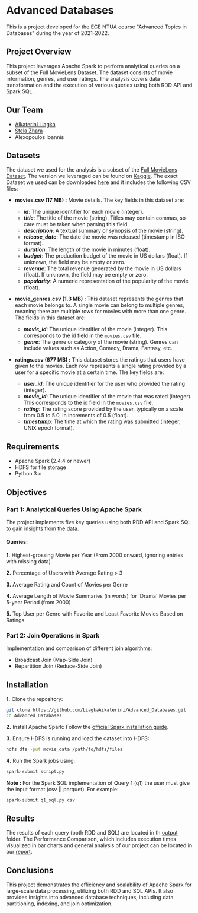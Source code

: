 # Advanced Databases
This is a project developed for the ECE NTUA course "Advanced Topics in Databases" during the year of 2021-2022. 

## Project Overview
This project leverages Apache Spark to perform analytical queries on a subset of the Full MovieLens Dataset. The dataset consists of movie information, genres, and user ratings. The analysis covers data transformation and the execution of various queries using both RDD API and Spark SQL.

## Our Team
- [Aikaterini Liagka](https://github.com/LiagkaAikaterini)
- [Stela Zhara](https://github.com/stelazr)
- Alexopoulos Ioannis

## Datasets
The dataset we used for the analysis is a subset of the [Full MovieLens Dataset](https://grouplens.org/datasets/movielens/latest/). The version we leveraged can be found on [Kaggle](https://www.kaggle.com/datasets/rounakbanik/the-movies-dataset). The exact Dataset we used can be downloaded [here](https://drive.google.com/file/d/1xoSWuhR7WB_BqU_l0rCLLDrHtgYbAJRE/view?usp=sharing) and it includes the following CSV files:

- **movies.csv (17 MB) :** Movie details. The key fields in this dataset are:
    - **_id_**: The unique identifier for each movie (integer).
    - **_title_**: The title of the movie (string). Titles may contain commas, so care must be taken when parsing this field.
    - **_description_**: A textual summary or synopsis of the movie (string).
    - **_release_date_**: The date the movie was released (timestamp in ISO format).
    - **_duration_**: The length of the movie in minutes (float).
    - **_budget_**: The production budget of the movie in US dollars (float). If unknown, the field may be empty or zero.
    - **_revenue_**: The total revenue generated by the movie in US dollars (float). If unknown, the field may be empty or zero.
    - **_popularity_**: A numeric representation of the popularity of the movie (float).

- **movie_genres.csv (1.3 MB) :** This dataset represents the genres that each movie belongs to. A single movie can belong to multiple genres, meaning there are multiple rows for movies with more than one genre. The fields in this dataset are:
  - **_movie_id_**: The unique identifier of the movie (integer). This corresponds to the id field in the `movies.csv` file.
  - **_genre_**: The genre or category of the movie (string). Genres can include values such as Action, Comedy, Drama, Fantasy, etc.
    
- **ratings.csv (677 MB) :** This dataset stores the ratings that users have given to the movies. Each row represents a single rating provided by a user for a specific movie at a certain time. The key fields are:
    - **_user_id_**: The unique identifier for the user who provided the rating (integer).
    - **_movie_id_**: The unique identifier of the movie that was rated (integer). This corresponds to the id field in the `movies.csv` file.
    - **_rating_**: The rating score provided by the user, typically on a scale from 0.5 to 5.0, in increments of 0.5 (float).
    - **_timestamp_**: The time at which the rating was submitted (integer, UNIX epoch format).

## Requirements
- Apache Spark (2.4.4 or newer)
- HDFS for file storage
- Python 3.x

## Objectives
### Part 1: Analytical Queries Using Apache Spark
The project implements five key queries using both RDD API and Spark SQL to gain insights from the data.

#### Queries:
**1.** Highest-grossing Movie per Year (From 2000 onward, ignoring entries with missing data)

**2.** Percentage of Users with Average Rating > 3

**3.** Average Rating and Count of Movies per Genre

**4.** Average Length of Movie Summaries (in words) for 'Drama' Movies per 5-year Period (from 2000)

**5.** Top User per Genre with Favorite and Least Favorite Movies Based on Ratings

### Part 2: Join Operations in Spark
Implementation and comparison of different join algorithms:

- Broadcast Join (Map-Side Join)
- Repartition Join (Reduce-Side Join)

## Installation
**1.** Clone the repository:

``` bash
git clone https://github.com/LiagkaAikaterini/Advanced_Databases.git
cd Advanced_Databases
```
**2.** Install Apache Spark: Follow the [official Spark installation guide](https://spark.apache.org/docs/latest/).

**3.** Ensure HDFS is running and load the dataset into HDFS:
```bash
hdfs dfs -put movie_data /path/to/hdfs/files
```

**4.** Run the Spark jobs using:
```bash
spark-submit script.py
```
**Note :** For the Spark SQL implementation of Query 1 (q1) the user must give the input format (csv || parquet). For example:
```bash
spark-submit q1_sql.py csv
```

## Results
The results of each query (both RDD and SQL) are located in th [output](output) folder. The Performance Comparison, which includes execution times visualized in bar charts and general analysis of our project can be located in our [report](report.pdf).

## Conclusions
This project demonstrates the efficiency and scalability of Apache Spark for large-scale data processing, utilizing both RDD and SQL APIs. It also provides insights into advanced database techniques, including data partitioning, indexing, and join optimization.
